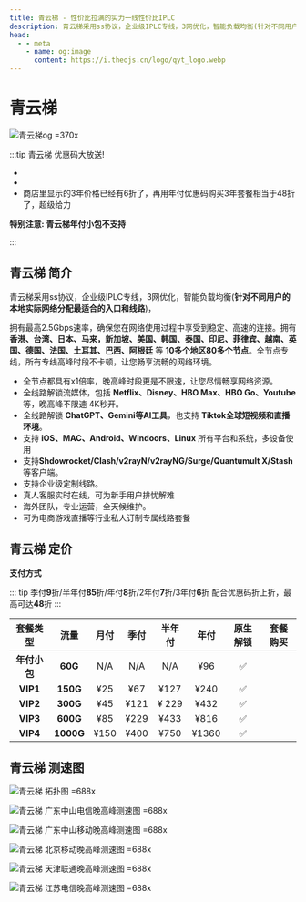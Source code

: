 ```yaml
---
title: 青云梯 - 性价比拉满的实力一线性价比IPLC
description: 青云梯采用ss协议，企业级IPLC专线，3网优化，智能负载均衡(针对不同用户的本地实际网络分配最适合的入口和线路)，拥有最高2.5Gbps速率，确保您在网络使用过程中享受到稳定、高速的连接。拥有香港、台湾、日本、马来，新加坡、美国、韩国、泰国、印尼、菲律宾、越南、英国、德国、法国、土耳其、巴西、阿根廷等10多个地区80多个节点**。全节点专线，所有专线高峰时段不卡顿，让您畅享流畅的网络环境。
head:
  - - meta
    - name: og:image
      content: https://i.theojs.cn/logo/qyt_logo.webp
---
```


# 青云梯

![青云梯og =370x](https://i.theojs.cn/logo/qyt_logo.webp '青云梯')

<!--@include: ./tip.md-->

:::tip 青云梯 优惠码大放送!

- <Copy type="tip" label="点击复制 85 折优惠码: qyt85" text="qyt85" bold />
- <Copy type="tip" label="点击复制 8 折优惠码: qyt80" text="qyt80" bold />
- 商店里显示的3年价格已经有6折了，再用年付优惠码购买3年套餐相当于48折了，超级给力

**特别注意: 青云梯年付小包不支持**

:::

<Links
  :grid="2"
  :items="[
    {
      image: 'https://i.theojs.cn/logo/qyt.webp',
      name: '青云梯 优惠码大放送!',
      link: 'https://itheo.top/qyt',
      rel: 'sponsored noreferrer'
    }
  ]"
/>

## 青云梯 简介 <Pill image="https://i.theojs.cn/logo/qyt.webp" name="青云梯官网" link="https://itheo.top/qyt" rel="sponsored noreferrer" /> <Copy type="tip" label="点击复制 85 折优惠码: qyt85" text="qyt85" bold /> <Copy type="tip" label="点击复制 8 折优惠码: qyt80" text="qyt80" bold />

青云梯采用ss协议，企业级IPLC专线，3网优化，智能负载均衡(**针对不同用户的本地实际网络分配最适合的入口和线路**)，

拥有最高2.5Gbps速率，确保您在网络使用过程中享受到稳定、高速的连接。拥有 **香港、台湾、日本、马来，新加坡、美国、韩国、泰国、印尼、菲律宾、越南、英国、德国、法国、土耳其、巴西、阿根廷** 等 **10多个地区80多个节点**。全节点专线，所有专线高峰时段不卡顿，让您畅享流畅的网络环境。

- 全节点都具有x1倍率，晚高峰时段更是不限速，让您尽情畅享网络资源。
- 全线路解锁流媒体，包括 **Netflix、Disney、HBO Max、HBO Go、Youtube** 等，晚高峰不限速 4K秒开。
- 全线路解锁 **ChatGPT、Gemini等AI工具**，也支持 **Tiktok全球短视频和直播环境**。
- 支持 **iOS、MAC、Android、Windoors、Linux** 所有平台和系统，多设备使用
- 支持**Shdowrocket/Clash/v2rayN/v2rayNG/Surge/Quantumult X/Stash** 等客户端。
- 支持企业级定制线路。
- 真人客服实时在线，可为新手用户排忧解难
- 海外团队，专业运营，全天候维护。
- 可为电商游戏直播等行业私人订制专属线路套餐

## 青云梯 定价

**支付方式** <pill :icon="{ icon: 'bi:alipay', color: '#1677ff' }" name="支付宝" /><pill :icon="{ icon: 'ri:wechat-pay-fill', color: '#07C160' }" name="微信支付" /><pill icon="cryptocurrency-color:usdt" name="USDT" />

::: tip
季付**9**折/半年付**85**折/年付**8**折/2年付**7**折/3年付**6**折 配合优惠码折上折，最高可达**48**折
:::

|   套餐类型   |   流量    | 月付 | 季付 | 半年付 | 年付  | 原生解锁 |                                                    套餐购买                                                    |
| :----------: | :-------: | :--: | :--: | :----: | :---: | :------: | :------------------------------------------------------------------------------------------------------------: |
| **年付小包** |  **60G**  | N/A  | N/A  |  N/A   |  ¥96  |    ✅    | <Pill icon="mdi:arrow-right-circle" name="立即购买" link="https://itheo.top/qyt" rel="sponsored noreferrer" /> |
|   **VIP1**   | **150G**  | ¥25  | ¥67  |  ¥127  | ¥240  |    ✅    | <Pill icon="mdi:arrow-right-circle" name="立即购买" link="https://itheo.top/qyt" rel="sponsored noreferrer" /> |
|   **VIP2**   | **300G**  | ¥45  | ¥121 | ¥ 229  | ¥432  |    ✅    | <Pill icon="mdi:arrow-right-circle" name="立即购买" link="https://itheo.top/qyt" rel="sponsored noreferrer" /> |
|   **VIP3**   | **600G**  | ¥85  | ¥229 |  ¥433  | ¥816  |    ✅    | <Pill icon="mdi:arrow-right-circle" name="立即购买" link="https://itheo.top/qyt" rel="sponsored noreferrer" /> |
|   **VIP4**   | **1000G** | ¥150 | ¥400 |  ¥750  | ¥1360 |    ✅    | <Pill icon="mdi:arrow-right-circle" name="立即购买" link="https://itheo.top/qyt" rel="sponsored noreferrer" /> |

## 青云梯 测速图

![青云梯 拓扑图 =688x](https://i.theojs.cn/airport/qyt_entrance.webp)

![青云梯 广东中山电信晚高峰测速图 =688x](https://i.theojs.cn/airport/qyt_telecom.webp)

![青云梯 广东中山移动晚高峰测速图 =688x](https://i.theojs.cn/airport/qyt.webp)

![青云梯 北京移动晚高峰测速图 =688x](https://i.theojs.cn/airport/qyt_mobile.webp)

![青云梯 天津联通晚高峰测速图 =688x](https://i.theojs.cn/airport/qyt_unicom.webp)

![青云梯 江苏电信晚高峰测速图 =688x](https://i.theojs.cn/airport/galaxy_jiangsu_telecom.webp)
